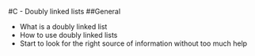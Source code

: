 #C - Doubly linked lists
##General
* What is a doubly linked list
* How to use doubly linked lists
* Start to look for the right source of information without too much help
